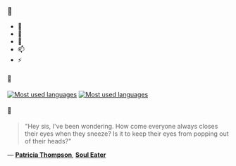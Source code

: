 ### 👋

- 🔭
- 🌱
- 💬
- 📫
- ⚡

#### 🧏

[![Most used languages](https://github-readme-stats-aynah.vercel.app/api/top-langs/?username=aynh&theme=solarized-dark&langs_count=6&layout=compact&hide_title=true)](https://github.com/anuraghazra/github-readme-stats#gh-dark-mode-only)
[![Most used languages](https://github-readme-stats-aynah.vercel.app/api/top-langs/?username=aynh&theme=solarized-light&langs_count=6&layout=compact&hide_title=true)](https://github.com/anuraghazra/github-readme-stats#gh-light-mode-only)

#### 💬

> "Hey sis, I've been wondering. How come everyone always closes their eyes when they sneeze? Is it to keep their eyes from popping out of their heads?"

&mdash; [**Patricia Thompson**](https://myanimelist.net/character.php?q=Patricia%20Thompson&cat=character), [**Soul Eater**](https://myanimelist.net/search/all?q=Soul%20Eater&cat=all)
